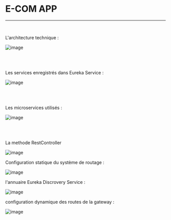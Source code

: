 # E-COM APP

<hr>

<br>

L'architecture technique :

![image](https://github.com/user-attachments/assets/e91b66e3-dff4-4e65-9634-8b206469a2e6)


<br>

<br>

Les services enregistrés dans Eureka Service :

![image](https://github.com/user-attachments/assets/e4eed852-2252-4d55-b436-28cc0a4334f7)


<br>

<br>

Les microservices utilisés :

![image](https://github.com/user-attachments/assets/f1ddf5c7-da62-4322-a95b-4d626bfe9858)

<br>

<br>

La methode RestController

![image](https://github.com/user-attachments/assets/969b8f75-4984-4b6e-aa57-b0b3d5e7d9eb)


Configuration statique du système de routage : 

![image](https://github.com/user-attachments/assets/09e95e22-04e7-4b11-bf34-daaaccba2512)


l'annuaire Eureka Discrovery Service : 

![image](https://github.com/user-attachments/assets/dd3f845e-aae2-4c67-9a09-0720eb1ec229)


configuration dynamique des routes de la gateway : 

![image](https://github.com/user-attachments/assets/2e3648b2-abaa-4d4e-b606-e0deb819379b)
